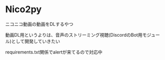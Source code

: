 # Nico2py
ニコニコ動画の動画をDLするやつ

動画DL用というよりは、音声のストリーミング視聴(DiscordのBot用モジュール)として開発していきたい


requirements.txt関係でalertが来てるので対応中
